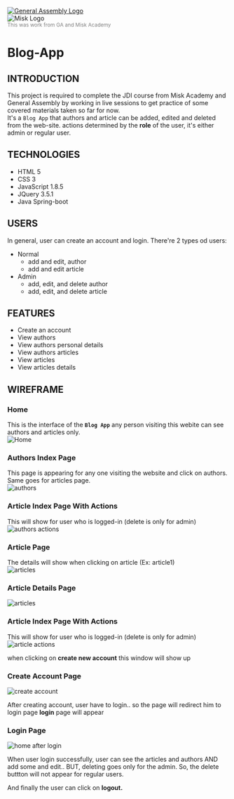[![General Assembly Logo](https://camo.githubusercontent.com/1a91b05b8f4d44b5bbfb83abac2b0996d8e26c92/687474703a2f2f692e696d6775722e636f6d2f6b6538555354712e706e67)](https://generalassemb.ly/education/web-development-immersive)<br>
![Misk Logo](https://i.ibb.co/KmXhJbm/Webp-net-resizeimage-1.png)<br>
<small style="color: gray">This was work from <span title="General Assembly">GA</span> and Misk Academy</small><br>

# <b>Blog-App</b>

## INTRODUCTION
This project is required to complete the JDI course from Misk Academy and General Assembly by working in live sessions to get practice of some covered materials taken so far for now.<br>It's a `Blog App` that authors and article can be added, edited and deleted from the web-site. actions determined by the <b>role</b> of the user, it's either admin or regular user.


## TECHNOLOGIES
* HTML 5
* CSS 3
* JavaScript 1.8.5 
* JQuery 3.5.1
* Java Spring-boot

## USERS
In general, user can create an account and login. There're 2 types od users:
* Normal
  * add and edit, author
  * add and edit article
* Admin 
  * add, edit, and delete author
  * add, edit, and delete article

## FEATURES
* Create an account
* View authors 
* View authors personal details
* View authors articles
* View articles 
* View articles details 



## WIREFRAME
### Home
This is the interface of the <b>`Blog App`</b> any person visiting this webite can see authors and articles only. <br>
![Home](/image/Home_login_blogapp.png) <br>


### Authors Index Page
This page is appearing for any one visiting the website and click on authors. Same goes for articles page. <br>
![authors](/image/Author_index_blogapp.png) <br>


### Article Index Page With Actions
This will show for user who is logged-in (delete is only for admin)
![authors actions](/image/Actions_author_blogapp.png) <br>

### Article Page
The details will show when clicking on article (Ex: article1)<br>
![articles](/image/Article_index_blogapp.png) <br>


### Article Details Page
![articles](/image/Article_detail_blogapp.png) <br>


### Article Index Page With Actions
This will show for user who is logged-in (delete is only for admin)
![article actions](/image/Actions_article_blogapp.png) <br>


when clicking on <b>create new account</b> this window will show up

### Create Account Page
![create account](/image/Create_account_blogapp.png) <br>

After creating account, user have to login.. so the page will redirect him to login page <b>login</b> page will appear

### Login Page
![home after login](/image/login_blogapp.png) <br>

When user login successfully, user can see the articles and authors AND add some and edit.. BUT, deleting goes only for the admin. So, the delete buttton will not appear for regular users.

And finally the user can click on <b>logout<b>.
